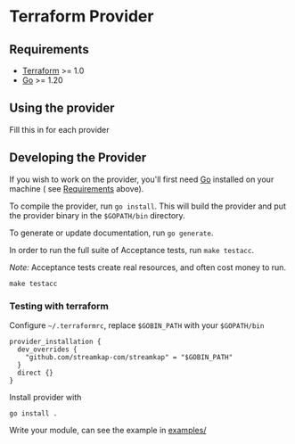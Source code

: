 # Terraform Provider

## Requirements

- [Terraform](https://developer.hashicorp.com/terraform/downloads) >= 1.0
- [Go](https://golang.org/doc/install) >= 1.20

## Using the provider

Fill this in for each provider

## Developing the Provider

If you wish to work on the provider, you'll first need [Go](http://www.golang.org) installed on your machine (
see [Requirements](#requirements) above).

To compile the provider, run `go install`. This will build the provider and put the provider binary in the `$GOPATH/bin`
directory.

To generate or update documentation, run `go generate`.

In order to run the full suite of Acceptance tests, run `make testacc`.

*Note:* Acceptance tests create real resources, and often cost money to run.

```shell
make testacc
```

### Testing with terraform

Configure `~/.terraformrc`, replace `$GOBIN_PATH` with your `$GOPATH/bin`
```hcl
provider_installation {
  dev_overrides {
    "github.com/streamkap-com/streamkap" = "$GOBIN_PATH"
  }
  direct {}
}
```

Install provider with
```shell
go install .
``````

Write your module, can see the example in [examples/](/examples/)

